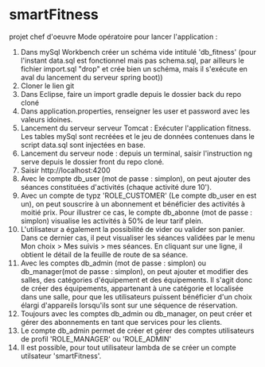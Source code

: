 # smartFitness
projet chef d'oeuvre
Mode opératoire pour lancer l'application :
1. Dans mySql Workbench créer un schéma vide intitulé 'db_fitness' (pour l'instant data.sql est fonctionnel mais pas schema.sql, par ailleurs le fichier import.sql "drop" et crée bien un schéma, mais il s'exécute en aval du lancement du serveur spring boot))
2. Cloner le lien git
3. Dans Eclipse, faire un import gradle depuis le dossier back du repo cloné
4. Dans application.properties, renseigner les user et password avec les valeurs idoines.
5. Lancement du serveur serveur Tomcat : Exécuter l'application fitness. Les tables mySql sont recréées et le jeu de données contenues dans le script data.sql sont injectées en base.
6. Lancement du serveur node : depuis un terminal, saisir l'instruction ng serve depuis le dossier front du repo cloné.
7. Saisir http://localhost:4200
8. Avec le compte db_user (mot de passe : simplon), on peut ajouter des séances constituées d'activités (chaque activité dure 10').
9. Avec un compte de typz 'ROLE_CUSTOMER' (Le compte db_user en est un), on peut souscrire à un abonnement et bénéficier des activités à moitié prix. Pour illustrer ce cas, le compte db_abonne (mot de passe : simplon) visualise les activités à 50% de leur tarif plein.
10. L'utilisateur a également la possibilité de vider ou valider son panier. Dans ce dernier cas, il peut visualiser les séances validées par le menu Mon choix > Mes suivis > mes séances. En cliquant sur une ligne, il obtient le détail de la feuille de route de sa séance.
11. Avec les comptes db_admin (mot de passe : simplon) ou db_manager(mot de passe : simplon), on peut ajouter et modifier des salles, des catégories d'équipement et des équipements. Il s'agit donc de créer des équipements, appartenant à une catégorie et localisée dans une salle,  pour que les utilisateurs puissent bénéficier d'un choix élargi d'appareils lorsqu'ils sont sur une séquence de réservation.
12. Toujours avec les comptes db_admin ou db_manager, on peut créer et gérer des abonnements en tant que services pour les clients.
13. Le compte db_admin permet de créer et gérer des comptes utilisateurs de profil 'ROLE_MANAGER' ou 'ROLE_ADMIN'
14. Il est possible, pour tout utilisateur lambda de se créer un compte utilsateur 'smartFitness'.

